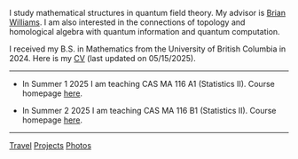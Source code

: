 I study mathematical structures in quantum field theory.  My advisor is [Brian Williams](https://brianrwilliams.github.io/).   I am also interested in the connections of topology and homological algebra  with quantum information and quantum computation. 

I received my B.S. in Mathematics from the University of British Columbia in 2024.  Here is my [CV](link) (last updated on 05/15/2025).

---

- In Summer 1 2025 I am teaching CAS MA 116 A1 (Statistics II).  Course homepage [here](/courses/25s1ma116/). 

- In Summer 2 2025 I am teaching CAS MA 116 B1 (Statistics II).  Course homepage [here](link). 

<!---
![image](link)
--->

---
<div class="bottomlinks">
         <a href="/travel">Travel</a> 
      <a href="/projects">Projects</a> 
      <a href="/photos">Photos</a>
</div>

